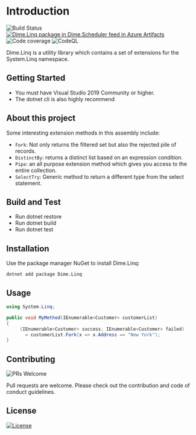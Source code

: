 # Introduction 

![Build Status](https://dev.azure.com/dimenicsbe/Utilities/_apis/build/status/dimenics.linq?branchName=master) [![Dime.Linq package in Dime.Scheduler feed in Azure Artifacts](https://feeds.dev.azure.com/dimenicsbe/_apis/public/Packaging/Feeds/a7b896fd-9cd8-4291-afe1-f223483d87f0/Packages/a4ea1a44-b4ee-49dd-ba2f-eff013a1c9ce/Badge)](https://dev.azure.com/dimenicsbe/Utilities/_packaging?_a=package&feed=a7b896fd-9cd8-4291-afe1-f223483d87f0&package=a4ea1a44-b4ee-49dd-ba2f-eff013a1c9ce&preferRelease=true) ![Code coverage](https://img.shields.io/azure-devops/coverage/dimenicsbe/Utilities/155/master) ![CodeQL](https://github.com/dimenics/linq/workflows/CodeQL/badge.svg)

Dime.Linq is a utility library which contains a set of extensions for the System.Linq namespace.

## Getting Started

- You must have Visual Studio 2019 Community or higher.
- The dotnet cli is also highly recommend

## About this project

Some interesting extension methods in this assembly include:

- `Fork`: Not only returns the filtered set but also the rejected pile of records.
- `DistinctBy`: returns a distinct list based on an expression condition.
- `Pipe`: an all purpose extension method which gives you access to the entire collection.
- `SelectTry`: Generic method to return a different type from the select statement.


## Build and Test

- Run dotnet restore
- Run dotnet build
- Run dotnet test

## Installation

Use the package manager NuGet to install Dime.Linq:

`dotnet add package Dime.Linq`

## Usage

``` csharp
using System.Linq;

public void MyMethod(IEnumerable<Customer> customerList)
{
     (IEnumerable<Customer> success, IEnumerable<Customer> failed)
       = customerList.Fork(x => x.Address == "New York");    
}
```

## Contributing

![PRs Welcome](https://img.shields.io/badge/PRs-welcome-brightgreen.svg?style=flat-square)

Pull requests are welcome. Please check out the contribution and code of conduct guidelines.

## License

[![License](http://img.shields.io/:license-mit-blue.svg?style=flat-square)](http://badges.mit-license.org)
